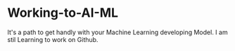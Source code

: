 # Working-to-AI-ML
It's a path to get handly with your Machine Learning developing Model. 
I am stil Learning to work on Github.
